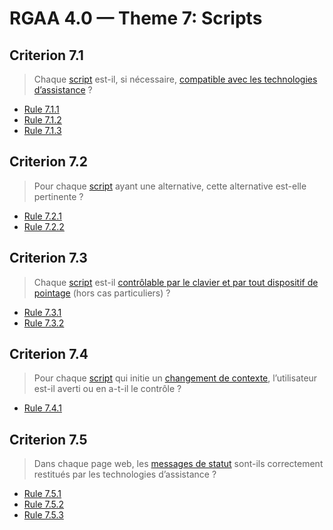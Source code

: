 # RGAA 4.0 — Theme 7: Scripts

## Criterion 7.1

> Chaque [script](https://www.numerique.gouv.fr/publications/rgaa-accessibilite/methode/glossaire/#script) est-il, si nécessaire, [compatible avec les technologies d’assistance](https://www.numerique.gouv.fr/publications/rgaa-accessibilite/methode/glossaire/#compatible-avec-les-technologies-d-assistance) ?

* [Rule 7.1.1](Rule-7-1-1.md)
* [Rule 7.1.2](Rule-7-1-2.md)
* [Rule 7.1.3](Rule-7-1-3.md)

## Criterion 7.2

> Pour chaque [script](https://www.numerique.gouv.fr/publications/rgaa-accessibilite/methode/glossaire/#script) ayant une alternative, cette alternative est-elle pertinente ?

* [Rule 7.2.1](Rule-7-2-1.md)
* [Rule 7.2.2](Rule-7-2-2.md)

## Criterion 7.3

> Chaque [script](https://www.numerique.gouv.fr/publications/rgaa-accessibilite/methode/glossaire/#script) est-il [contrôlable par le clavier et par tout dispositif de pointage](https://www.numerique.gouv.fr/publications/rgaa-accessibilite/methode/glossaire/#accessible-et-activable-par-le-clavier-et-tout-dispositif-de-pointage) (hors cas particuliers) ?

* [Rule 7.3.1](Rule-7-3-1.md)
* [Rule 7.3.2](Rule-7-3-2.md)

## Criterion 7.4

> Pour chaque [script](https://www.numerique.gouv.fr/publications/rgaa-accessibilite/methode/glossaire/#script) qui initie un [changement de contexte](https://www.numerique.gouv.fr/publications/rgaa-accessibilite/methode/glossaire/#changement-de-contexte), l’utilisateur est-il averti ou en a-t-il le contrôle ?

* [Rule 7.4.1](Rule-7-4-1.md)

## Criterion 7.5

> Dans chaque page web, les [messages de statut](https://www.numerique.gouv.fr/publications/rgaa-accessibilite/methode/glossaire/#message-de-statut) sont-ils correctement restitués par les technologies d’assistance ?

* [Rule 7.5.1](Rule-7-5-1.md)
* [Rule 7.5.2](Rule-7-5-2.md)
* [Rule 7.5.3](Rule-7-5-3.md)

